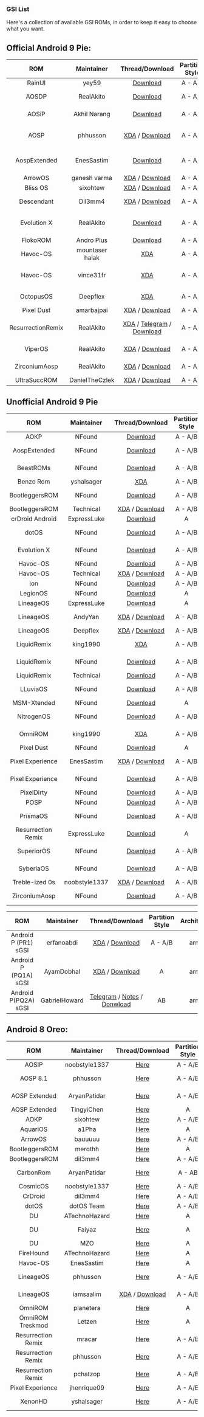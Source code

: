 ### GSI List

Here's a collection of available GSI ROMs, in order to keep it easy to choose what you want.

## Official Android 9 Pie:
|ROM|Maintainer|Thread/Download|Partition Style|Architecture|
|:-:|:-:|:-:|:-:|:-:|
|RainUI|yey59|[Download]( https://sites.google.com/view/nitros-rom/)|A - A/B|arm64|
|AOSDP|RealAkito|[Download](https://downloads.aosdp.com/gsi/)|A - A/B|arm - arm64|
|AOSiP|Akhil Narang|[Download](https://sourceforge.net/projects/illusionproject/files/GSI/)|A - A/B|arm - arm64|
|AOSP|phhusson|[XDA](https://forum.xda-developers.com/project-treble/trebleenabled-device-development/-t3831915/amp/) / [Download](https://github.com/phhusson/treble_experimentations/releases)|A - A/B|arm - arm64 - binder|
|AospExtended|EnesSastim|[Download](https://sourceforge.net/projects/aospextended-rom/files/treble_gsi/)|A - A/B|arm - arm64 - binder|
|ArrowOS|ganesh varma|[XDA](https://forum.xda-developers.com/project-treble/trebleenabled-device-development/-t3835111/amp/) / [Download](https://sourceforge.net/projects/arrow-os/files/arrow-9.x/GSI/)|A - A/B|arm64|
|Bliss OS|sixohtew|[XDA](https://forum.xda-developers.com/project-treble/trebleenabled-device-development/-t3918303/amp/) / [Download](https://sourceforge.net/projects/blissroms/files/GSI/)|A - A/B|arm64|
|Descendant|Dil3mm4|[XDA]() / [Download](https://descendant.me/downloads/)|A - A/B|arm - arm64|
|Evolution X|RealAkito|[Download](https://sourceforge.net/projects/evolution-x/files/GSI/)|A - A/B|arm - arm64 - binder|
|FlokoROM|Andro Plus|[Download](https://treble.andro.plus/)|A - A/B|arm64|
|Havoc-OS|mountaser halak|[XDA](https://forum.xda-developers.com/project-treble/trebleenabled-device-development/-t3855601/amp/)|A - A/B|arm64 - binder|
|Havoc-OS|vince31fr|[XDA](https://forum.xda-developers.com/project-treble/trebleenabled-device-development/gsi-havoc-os-t3930030)|A - A/B|arm - arm64 - binder|
|OctopusOS|Deepflex|[XDA](https://forum.xda-developers.com/project-treble/trebleenabled-device-development/-t3859233/amp/)|A - A/B|arm - arm64|
|Pixel Dust|amarbajpai|[XDA](https://forum.xda-developers.com/project-treble/trebleenabled-device-development/-t3862484/amp/) / [Download](https://sourceforge.net/projects/pixeldust-treble/files/)|A - A/B|arm64|
|ResurrectionRemix|RealAkito|[XDA](https://forum.xda-developers.com/project-treble/trebleenabled-device-development/-t3891636/amp/) / [Telegram](https://t.me/rrgsi) / [Download](https://get.resurrectionremix.com/?dir=gsi)|A - A/B|arm - arm64 - binder|
|ViperOS|RealAkito|[XDA](https://forum.xda-developers.com/project-treble/trebleenabled-device-development/-t3895410/amp/) / [Download](https://sourceforge.net/projects/viper-project/files/GSI/)|A - A/B|arm - arm64|
|ZirconiumAosp|RealAkito|[XDA](https://forum.xda-developers.com/project-treble/trebleenabled-device-development/-t3916107/amp/) / [Download](https://sourceforge.net/projects/zirconiumaosp/files/GSI/)|A - A/B|arm - arm64|
|UltraSuccROM|DanielTheCzlek|[XDA](https://forum.xda-developers.com/android/development/ultraleanrom-lightweight-joke-t3717775/amp/) / [Download](https://androidfilehost.com/?w=files&flid=281786&sort_by=date&sort_dir=DESC)|A - A/B|arm64|


## Unofficial Android 9 Pie
|ROM|Maintainer|Thread/Download|Partition Style|Architecture|
|:-:|:-:|:-:|:-:|:-:|
|AOKP|NFound|[Download](https://androidfilehost.com/?w=files&flid=290688&sort_by=date&sort_dir=DESC)|A - A/B|arm64|
|AospExtended|NFound|[Download](https://androidfilehost.com/?w=files&flid=289419&sort_by=date&sort_dir=DESC)|A - A/B|arm - arm64|
|BeastROMs|NFound|[Download](https://androidfilehost.com/?w=files&flid=289638&sort_by=date&sort_dir=DESC)|A - A/B|arm - arm64|
|Benzo Rom|yshalsager|[XDA](https://forum.xda-developers.com/project-treble/trebleenabled-device-development/gsi-benzo-rom-9-0-t3837127)|A - A/B|arm64|
|BootleggersROM|NFound|[Download](https://androidfilehost.com/?w=files&flid=291038&sort_by=date&sort_dir=DESC)|A - A/B|arm - arm64|
|BootleggersROM|Technical|[XDA](https://forum.xda-developers.com/project-treble/trebleenabled-device-development/-t3919828/amp/) / [Download](https://androidfilehost.com/?w=files&flid=292505&sort_by=date&sort_dir=DESC)|A - A/B|arm64|
|crDroid Android|ExpressLuke|[Download](https://drive.google.com/a/zonc.eu/uc?id=1CCaeMlnI3ZZrocyffJ21F3ZTHshT6nHu&export=download)|A|arm64|
|dotOS|NFound|[Download](https://androidfilehost.com/?w=files&flid=291210&sort_by=date&sort_dir=DESC)|A - A/B|arm - arm64|
|Evolution X|NFound|[Download](https://androidfilehost.com/?w=files&flid=291542&sort_by=date&sort_dir=DESC)|A - A/B|arm - arm64|
|Havoc-OS|NFound|[Download](https://androidfilehost.com/?w=files&flid=290552&sort_by=date&sort_dir=DESC)|A - A/B|arm64|
|Havoc-OS|Technical|[XDA](https://forum.xda-developers.com/project-treble/trebleenabled-device-development/-t3914038/amp/) / [Download](https://androidfilehost.com/?w=files&flid=291817&sort_by=date&sort_dir=DESC)|A - A/B|arm64|
|ion|NFound|[Download](https://androidfilehost.com/?w=files&flid=290933&sort_by=date&sort_dir=DESC)|A - A/B|arm64|
|LegionOS|NFound|[Download](https://androidfilehost.com/?w=files&flid=292989&sort_by=date&sort_dir=DESC)|A|arm64|
|LineageOS|ExpressLuke|[Download](https://drive.google.com/a/turbox.uk/uc?id=1Z8gTYdjFrNogffw8CRdPg9vxQJgELOce&export=download)|A|arm64|
|LineageOS|AndyYan|[XDA](https://forum.xda-developers.com/project-treble/trebleenabled-device-development/-t3908029/amp/) / [Download](https://sourceforge.net/projects/andyyan-gsi/files/)|A - A/B|arm - arm64|
|LineageOS|Deepflex|[XDA](https://forum.xda-developers.com/project-treble/trebleenabled-device-development/-t3840801/amp/) / [Download](https://mega.nz/#F!3XwFlAaC!VdzCKlrR-f6D-a8oEz9JkQ)|A - A/B|arm64|
|LiquidRemix|king1990|[XDA](https://forum.xda-developers.com/project-treble/trebleenabled-device-development/-t3889160/amp/)|A - A/B|arm - arm64|
|LiquidRemix|NFound|[Download](https://androidfilehost.com/?w=files&flid=291978&sort_by=date&sort_dir=DESC)|A - A/B|arm - arm64|
|LiquidRemix|Technical|[Download](https://androidfilehost.com/?w=files&flid=291600&sort_by=date&sort_dir=DESC)|A - A/B|arm64|
|LLuviaOS|NFound|[Download](https://androidfilehost.com/?w=files&flid=291872&sort_by=date&sort_dir=DESC)|A - A/B|arm - arm64|
|MSM-Xtended|NFound|[Download](https://androidfilehost.com/?w=files&flid=289558&sort_by=date&sort_dir=DESC)|A|arm64|
|NitrogenOS|NFound|[Download](https://androidfilehost.com/?w=files&flid=289421&sort_by=date&sort_dir=DESC)|A - A/B|arm - arm64|
|OmniROM|king1990|[XDA](https://forum.xda-developers.com/project-treble/trebleenabled-device-development/-t3901305/amp/)|A - A/B|arm - arm64|
|Pixel Dust|NFound|[Download](https://androidfilehost.com/?w=files&flid=290365&sort_by=date&sort_dir=DESC)|A|arm64|
|Pixel Experience|EnesSastim|[XDA](https://forum.xda-developers.com/project-treble/trebleenabled-device-development/-t3833294/amp/) / [Download](https://github.com/EnesSastim/Downloads/releases)|A - A/B|arm - arm64|
|Pixel Experience|NFound|[Download](https://androidfilehost.com/?w=files&flid=291933&sort_by=date&sort_dir=DESC)|A - A/B|arm - arm64|
|PixelDirty|NFound|[Download](https://androidfilehost.com/?w=files&flid=292133&sort_by=date&sort_dir=DESC)|A - A/B|arm64|
|POSP|NFound|[Download](https://androidfilehost.com/?w=files&flid=291595&sort_by=date&sort_dir=DESC)|A - A/B|arm64|
|PrismaOS|NFound|[Download](https://androidfilehost.com/?w=files&flid=293030&sort_by=date&sort_dir=DESC)|A - A/B|arm - arm64|
|Resurrection Remix|ExpressLuke|[Download](https://drive.google.com/a/turbox.uk/uc?id=1S6slE7u0CUgvu2xEBabDi8PMw7tmWgLj&export=download)|A|arm64|
|SuperiorOS|NFound|[Download](https://androidfilehost.com/?w=files&flid=291324&sort_by=date&sort_dir=DESC)|A - A/B|arm - arm64|
|SyberiaOS|NFound|[Download](https://androidfilehost.com/?w=files&flid=289418&sort_by=date&sort_dir=DESC)|A - A/B|arm - arm64|
|Treble-ized 0s|noobstyle1337|[XDA](https://forum.xda-developers.com/project-treble/trebleenabled-device-development/-t3835092/amp/) / [Download](https://mega.nz/#F!rBsUyYYC!QlOfpjv7lnhrrgYssjLivA)|A - A/B|arm64|
|ZirconiumAosp|NFound|[Download](https://androidfilehost.com/?w=files&flid=291634&sort_by=date&sort_dir=DESC)|A - A/B|arm - arm64|


|ROM|Maintainer|Thread/Download|Partition Style|Architecture|
|:-:|:-:|:-:|:-:|:-:|
|Android P (PR1) sGSI |erfanoabdi|[XDA](https://forum.xda-developers.com/project-treble/trebleenabled-device-development/rom-android-p-developer-preview-t3816659) / [Download](https://androidfilehost.com/?w=files&flid=275999)|A - A/B|arm64|
|Android P (PQ1A) sGSI |AyamDobhal|[XDA](https://forum.xda-developers.com/project-treble/trebleenabled-device-development-a-only-roms/ported-p-sgsi-pr2-t3845789) / [Download](https://mega.nz/#F!p7gmVYzJ!ECjtB-8Vvqorr9UK1I2mGg)|A|arm64|
|Android P(PQ2A) sGSI |GabrielHoward|[Telegram](https://t.me/Psemigsi) / [Notes](https://gist.github.com/TheGabrielHoward/71d22d6d7c6bb71d02a37f8cc5dc8d3f#MI-A1-Pie-sGSI-Tutorials) / [Donwload](https://mega.nz/#F!gpp1DQYZ!vLjcKGHvaZL4gqw0QsiAtg)|AB|arm64|

## Android 8 Oreo:
|ROM|Maintainer|Thread/Download|Partition Style|Architecture|
|:-:|:-:|:-:|:-:|:-:|
|AOSIP|noobstyle1337|[Here](https://forum.xda-developers.com/project-treble/trebleenabled-device-development/aosip-t3792494)|A - A/B|arm64|
|AOSP 8.1|phhusson|[Here](https://forum.xda-developers.com/project-treble/trebleenabled-device-development/experimental-phh-treble-t3709659)|A - A/B|arm - arm64|
|AOSP Extended|AryanPatidar|[Here](https://forum.xda-developers.com/project-treble/trebleenabled-device-development/rom-aosp-extended-t3821934)|A - A/B |arm - arm64|
|AOSP Extended|TingyiChen|[Here](https://forum.xda-developers.com/project-treble/trebleenabled-device-development/rom-aospextended-rom-v5-5-t3797509)|A|arm64|
|AOKP|sixohtew|[Here](https://forum.xda-developers.com/project-treble/trebleenabled-device-development/aokp-t3772379)|A - A/B|arm64|
|AquariOS|a1Pha|[Here](https://www.storozhev.net/p20pro/aquarios-system-arm64_aonly_0.1.img)|A|arm64|
|ArrowOS|bauuuuu|[Here](https://forum.xda-developers.com/project-treble/trebleenabled-device-development/rom-arrowos-gsi-t3819467)|A - A/B|arm64|
|BootleggersROM|merothh|[Here](https://www.androidfilehost.com/?fid=890278863836285424)|A|arm64|
|BootleggersROM|dil3mm4|[Here](https://forum.xda-developers.com/project-treble/trebleenabled-device-development/shishufied-bootleggers-2-3-gsi-t3808144)|A - A/B|arm64|
|CarbonRom|AryanPatidar|[Here](https://forum.xda-developers.com/project-treble/trebleenabled-device-development/rom-carbonrom-noct-t3821947)|A - AB |arm - arm64|
|CosmicOS|noobstyle1337|[Here](https://forum.xda-developers.com/project-treble/trebleenabled-device-development/cosmic-ospulsar8-1-0201805243-2-t3794806)|A - A/B|arm64|
|CrDroid|dil3mm4|[Here](https://forum.xda-developers.com/project-treble/trebleenabled-device-development/official-crdroid-4-4-t3813104)|A - A/B|arm64|
|dotOS|dotOS Team|[Here](https://forum.xda-developers.com/project-treble/trebleenabled-device-development/official-droidontime-dotos-2-x-t3794338)|A - A/B|arm64|
|DU|ATechnoHazard|[Here](https://androidfilehost.com/?fid=674106145207487736)|A|arm64|
|DU|Faiyaz|[Here]( https://drive.google.com/folderview?id=1SsPuw3ZtTvoslJyqwSJsmDQ42qvJvYVN)|A|arm - arm64|
|DU|MZO|[Here](https://androidfilehost.com/?fid=890129502657595791)|A|arm64|
|FireHound|ATechnoHazard|[Here](https://basketbuild.com/uploads/devs/ATechnoHazard/FireHound-4.5-UNOFFICIAL-20180430-treble.zip)|A|arm64|
|Havoc-OS|EnesSastim|[Here](https://forum.xda-developers.com/project-treble/trebleenabled-device-development/rom-havoc-os-8-1-t3819050)|A|arm64|
|LineageOS|phhusson|[Here](https://forum.xda-developers.com/project-treble/trebleenabled-device-development/lineage-phh-treble-t3767690)|A - A/B|arm - arm64|
|LineageOS|iamsaalim|[XDA](https://forum.xda-developers.com/project-treble/trebleenabled-device-discussion/lineage-iamsaalim-t3938438) / [Download](https://sourceforge.net/projects/lineage-15-1-gsi/files/)|A - A/B|arm - arm64|
|OmniROM|planetera|[Here](https://forum.xda-developers.com/project-treble/trebleenabled-device-development/rom-omnirom-8-1-t3824159)|A|arm64|
|OmniROM Treskmod|Letzen|[Here](https://forum.xda-developers.com/project-treble/trebleenabled-device-development/rom-8-1-omnirom-treskmod-t3818188)|A|arm64|
|Resurrection Remix|mracar|[Here](https://forum.xda-developers.com/project-treble/trebleenabled-device-development/gsi-resurrection-remix-o-6-1-0-t3811299)|A - A/B|arm - arm64|
|Resurrection Remix|phhusson|[Here](https://forum.xda-developers.com/project-treble/trebleenabled-device-development/resurrection-remix-phh-treble-t3767688)|A - A/B|arm - arm64|
|Resurrection Remix|pchatzop|[Here](https://forum.xda-developers.com/project-treble/trebleenabled-device-development/unofficial-treble-enabled-resurrection-t3761279)|A - A/B|arm - arm64|
|Pixel Experience|jhenrique09|[Here](https://forum.xda-developers.com/project-treble/trebleenabled-device-development/8-1-0-pixel-experience-t3796011)|A - A/B|arm64|
|XenonHD|yshalsager|[Here](https://forum.xda-developers.com/project-treble/trebleenabled-device-development/8-1-0-xenonhd-t3800543)|A - A/B|arm - arm64|